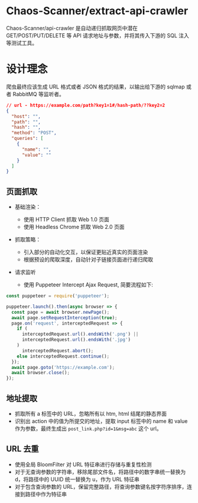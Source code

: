 # Chaos-Scanner/extract-api-crawler

Chaos-Scanner/api-crawler 是自动递归抓取网页中潜在 GET/POST/PUT/DELETE 等 API 请求地址与参数，并将其传入下游的 SQL 注入等测试工具。

# 设计理念

爬虫最终应该生成 URL 格式或者 JSON 格式的结果，以输出给下游的 sqlmap 或者 RabbitMQ 等监听者。

```json
// url - https://example.com/path?key1=1#/hash-path/??key2=2
{
  "host": "",
  "path": "",
  "hash": "",
  "method": "POST",
  "queries": [
    {
      "name": "",
      "value": ""
    }
  ]
}
```

## 页面抓取

- 基础渲染：

  - 使用 HTTP Client 抓取 Web 1.0 页面
  - 使用 Headless Chrome 抓取 Web 2.0 页面

- 抓取策略：

  - 引入部分的自动化交互，以保证更贴近真实的页面渲染
  - 根据预设的爬取深度，自动针对子链接页面进行递归爬取

- 请求监听
  - 使用 Puppeteer Intercept Ajax Request, 简要流程如下:

```js
const puppeteer = require('puppeteer');

puppeteer.launch().then(async browser => {
  const page = await browser.newPage();
  await page.setRequestInterception(true);
  page.on('request', interceptedRequest => {
    if (
      interceptedRequest.url().endsWith('.png') ||
      interceptedRequest.url().endsWith('.jpg')
    )
      interceptedRequest.abort();
    else interceptedRequest.continue();
  });
  await page.goto('https://example.com');
  await browser.close();
});
```

## 地址提取

- 抓取所有 a 标签中的 URL，忽略所有以 htm, html 结尾的静态界面
- 识别出 action 中的值为所提交的地址，提取 input 标签中的 name 和 value 作为参数，最终生成出 `post_link.php?id=1&msg=abc` 这个 url。

## URL 去重

- 使用全局 BloomFilter 对 URL 特征串进行存储与重复性检测
- 对于无查询参数的字符串，移除尾部文件名，将路径中的数字串统一替换为 d，将路径中的 UUID 统一替换为 u，作为 URL 特征串
- 对于包含查询参数的 URL，保留完整路径，将查询参数键名按字符序排序，连接到路径中作为特征串
